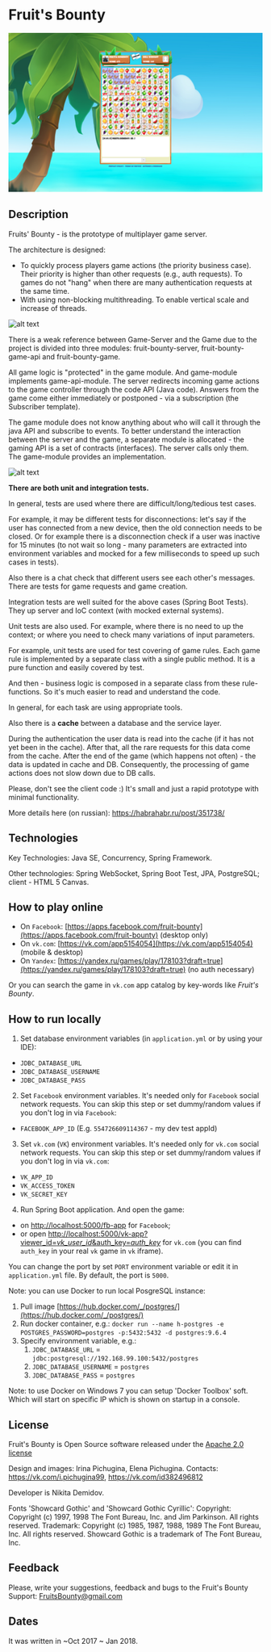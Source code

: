 # Fruit's Bounty

![alt text](./screenshots/en/en.desktop.2.png "Game screenshot")

## Description

Fruits' Bounty - is the prototype of multiplayer game server.

The architecture is designed:
  * To quickly process players game actions (the priority business case).
  Their priority is higher than other requests (e.g., auth requests).
  To games do not "hang" when there are many authentication requests at the same time.
  * With using non-blocking multithreading.
  To enable vertical scale and increase of threads.

![alt text](https://github.com/n-demidov/fruit-bounty-game-server/blob/master/documents/1.%20architecture%20of%20non-blocking%20request%20processing.png?raw=true "Architecture of processing incoming requests: non-blocking multithreading & priority on game actions processing")

There is a weak reference between Game-Server and the Game due to the project is divided into three modules:
fruit-bounty-server, fruit-bounty-game-api and fruit-bounty-game.

All game logic is "protected" in the game module. And game-module implements game-api-module.
The server redirects incoming game actions to the game controller through the code API (Java code).
Answers from the game come either immediately or postponed - via a subscription (the Subscriber template).

The game module does not know anything about who will call it through the java API and subscribe to events.
To better understand the interaction between the server and the game, a separate module is allocated - the gaming API is a set of contracts (interfaces).
The server calls only them. The game-module provides an implementation.

![alt text](https://github.com/n-demidov/fruit-bounty-game-server/blob/master/documents/2.%20modules%20and%20some%20classes%20interactions.png?raw=true "Not full interaction between modules and some classes")

**There are both unit and integration tests.**

In general, tests are used where there are difficult/long/tedious test cases.

For example, it may be different tests for disconnections: let's say if the user has connected from a new device, then the old connection needs to be closed. Or for example there is a disconnection check if a user was inactive for 15 minutes (to not wait so long - many parameters are extracted into environment variables and mocked for a few milliseconds to speed up such cases in tests).

Also there is a chat check that different users see each other's messages.
There are tests for game requests and game creation.

Integration tests are well suited for the above cases (Spring Boot Tests). They up server and IoC context (with mocked external systems). 

Unit tests are also used. For example, where there is no need to up the context; or where you need to check many variations of input parameters.

For example, unit tests are used for test covering of game rules. Each game rule is implemented by a separate class with a single public method. It is a pure function and easily covered by test.

And then - business logic is composed in a separate class from these rule-functions. So it's much easier to read and understand the code.

In general, for each task are using appropriate tools.

Also there is a **cache** between а database and the service layer.

During the authentication the user data is read into the cache (if it has not yet been in the cache). After that, all the rare requests for this data come from the cache. After the end of the game (which happens not often) - the data is updated in cache and DB.
Consequently, the processing of game actions does not slow down due to DB calls.

Please, don't see the client code :) It's small and just a rapid prototype with minimal functionality.

More details here (on russian): https://habrahabr.ru/post/351738/

## Technologies

Key Technologies: Java SE, Concurrency, Spring Framework.

Other technologies: Spring WebSocket, Spring Boot Test, JPA, PostgreSQL; client - HTML 5 Canvas.

## How to play online

- On `Facebook`: [https://apps.facebook.com/fruit-bounty](https://apps.facebook.com/fruit-bounty) (desktop only)
- On `vk.com`: [https://vk.com/app5154054](https://vk.com/app5154054) (mobile & desktop)
- On `Yandex`: [https://yandex.ru/games/play/178103?draft=true](https://yandex.ru/games/play/178103?draft=true) (no auth necessary)

Or you can search the game in `vk.com` app catalog by key-words like *Fruit's Bounty*.

## How to run locally

1. Set database environment variables (in `application.yml` or by using your IDE): 
- `JDBC_DATABASE_URL`
- `JDBC_DATABASE_USERNAME`
- `JDBC_DATABASE_PASS`

2. Set `Facebook` environment variables. It's needed only for `Facebook` social network requests.
You can skip this step or set dummy/random values if you don't log in via `Facebook`:
- `FACEBOOK_APP_ID` (E.g. `554726609114367` - my dev test appId)

3. Set `vk.com` (`VK`) environment variables. It's needed only for `vk.com` social network requests.
You can skip this step or set dummy/random values if you don't log in via `vk.com`:
- `VK_APP_ID`
- `VK_ACCESS_TOKEN`
- `VK_SECRET_KEY`

4. Run Spring Boot application. And open the game:
- on [http://localhost:5000/fb-app](http://localhost:5000/fb-app) for `Facebook`;
- or open [http://localhost:5000/vk-app?viewer_id=_vk_user_id_&auth_key=_auth_key_](http://localhost:5000/vk-app?viewer_id=_vk_user_id_&auth_key=_auth_key_) for `vk.com`
(you can find `auth_key` in your real `vk` game in `vk` iframe).

You can change the port by set `PORT` environment variable or edit it in `application.yml` file.
By default, the port is `5000`.

Note: you can use Docker to run local PosgreSQL instance:
1. Pull image [https://hub.docker.com/_/postgres/](https://hub.docker.com/_/postgres/)
2. Run docker container, e.g.: ```docker run --name h-postgres -e POSTGRES_PASSWORD=postgres -p:5432:5432 -d postgres:9.6.4```
3. Specify environment variable, e.g.:
   1. `JDBC_DATABASE_URL` = `jdbc:postgresql://192.168.99.100:5432/postgres`
   2. `JDBC_DATABASE_USERNAME` = `postgres`
   3. `JDBC_DATABASE_PASS` = `postgres`

Note: to use Docker on Windows 7 you can setup 'Docker Toolbox' soft. Which will start on specific IP which is shown on startup in a console.

## License
Fruit's Bounty is Open Source software released under the
[Apache 2.0 license](http://www.apache.org/licenses/LICENSE-2.0.html)

Design and images: Irina Pichugina, Elena Pichugina.
Contacts: https://vk.com/i.pichugina99, https://vk.com/id382496812

Developer is Nikita Demidov.

Fonts 'Showcard Gothic' and 'Showcard Gothic Cyrillic':
Copyright: Copyright (c) 1997, 1998 The Font Bureau, Inc. and Jim Parkinson. All rights reserved.
Trademark: Copyright (c) 1985, 1987, 1988, 1989 The Font Bureau, Inc. All rights reserved. Showcard Gothic is a trademark of The Font Bureau, Inc.

## Feedback
Please, write your suggestions, feedback and bugs to the Fruit's Bounty Support:
FruitsBounty@gmail.com

## Dates
It was written in ~Oct 2017 ~ Jan 2018.
